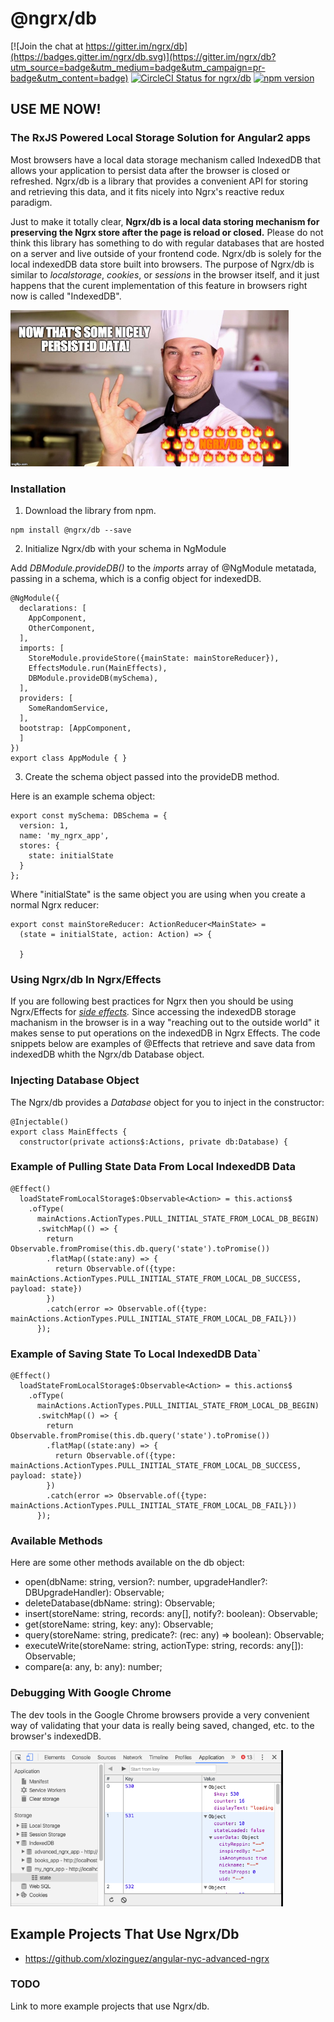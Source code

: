 # @ngrx/db
[![Join the chat at https://gitter.im/ngrx/db](https://badges.gitter.im/ngrx/db.svg)](https://gitter.im/ngrx/db?utm_source=badge&utm_medium=badge&utm_campaign=pr-badge&utm_content=badge)
[![CircleCI Status for ngrx/db](https://circleci.com/gh/ngrx/db.svg?style=shield&circle-token=af75fce7603493fca82caac8f0c46cd614407e2c
)](https://circleci.com/gh/ngrx/db)
[![npm version](https://badge.fury.io/js/%40ngrx%2Fstore.svg)](https://badge.fury.io/js/%40ngrx%2Fdb)

## __**USE ME NOW!**__

### The RxJS Powered Local Storage Solution for Angular2 apps

Most browsers have a local data storage mechanism called IndexedDB that allows your application to persist data after the browser is closed or refreshed. Ngrx/db is a library that provides a convenient API for storing and retrieving this data, and it fits nicely into Ngrx's reactive redux paradigm.

Just to make it totally clear, **Ngrx/db is a local data storing mechanism for preserving the Ngrx store after the page is reload or closed.** Please do not think this library has something to do with regular databases that are hosted on a server and live outside of your frontend code. Ngrx/db is solely for the local indexedDB data store built into browsers. The purpose of Ngrx/db is similar to *localstorage*, *cookies*, or *sessions* in the browser itself, and it just happens that the curent implementation of this feature in browsers right now is called "IndexedDB".

 <img src="./chef-nice-data-ngrx-db.png" height="250">



### Installation

1) Download the library from npm.

```
npm install @ngrx/db --save
```

2) Initialize Ngrx/db with your schema in NgModule

Add *DBModule.provideDB()* to the *imports* array of @NgModule metatada, passing in a schema, which is a config object for indexedDB.

```
@NgModule({
  declarations: [
    AppComponent,
    OtherComponent,
  ],
  imports: [
    StoreModule.provideStore({mainState: mainStoreReducer}),
    EffectsModule.run(MainEffects),
    DBModule.provideDB(mySchema),
  ],
  providers: [
    SomeRandomService,
  ],
  bootstrap: [AppComponent,
  ]
})
export class AppModule { }
```

3) Create the schema object passed into the provideDB method.

Here is an example schema object:

```
export const mySchema: DBSchema = {
  version: 1,
  name: 'my_ngrx_app',
  stores: {
    state: initialState
  }
};
```

Where "initialState" is the same object you are using when you create a normal Ngrx reducer:

```
export const mainStoreReducer: ActionReducer<MainState> =
  (state = initialState, action: Action) => {

  }
```


### Using Ngrx/db In Ngrx/Effects
If you are following best practices for Ngrx then you should be using Ngrx/Effects for *[side effects](https://en.wikipedia.org/wiki/Side_effect_(computer_science)).* Since accessing the indexedDB storage machanism in the browser is in a way "reaching out to the outside world" it makes sense to put operations on the indexedDB in Ngrx Effects. The code snippets below are examples of @Effects that retrieve and save data from indexedDB whith the Ngrx/db Database object.


### Injecting Database Object

The Ngrx/db provides a *Database* object for you to inject in the constructor:

```
@Injectable()
export class MainEffects {
  constructor(private actions$:Actions, private db:Database) {
```

### Example of Pulling State Data From Local IndexedDB Data

```
@Effect()
  loadStateFromLocalStorage$:Observable<Action> = this.actions$
    .ofType(
      mainActions.ActionTypes.PULL_INITIAL_STATE_FROM_LOCAL_DB_BEGIN)
      .switchMap(() => {
        return Observable.fromPromise(this.db.query('state').toPromise())
        .flatMap((state:any) => {
          return Observable.of({type: mainActions.ActionTypes.PULL_INITIAL_STATE_FROM_LOCAL_DB_SUCCESS, payload: state})
        })
        .catch(error => Observable.of({type: mainActions.ActionTypes.PULL_INITIAL_STATE_FROM_LOCAL_DB_FAIL}))
      });
```

### Example of Saving State To Local IndexedDB Data`
```
@Effect()
  loadStateFromLocalStorage$:Observable<Action> = this.actions$
    .ofType(
      mainActions.ActionTypes.PULL_INITIAL_STATE_FROM_LOCAL_DB_BEGIN)
      .switchMap(() => {
        return Observable.fromPromise(this.db.query('state').toPromise())
        .flatMap((state:any) => {
          return Observable.of({type: mainActions.ActionTypes.PULL_INITIAL_STATE_FROM_LOCAL_DB_SUCCESS, payload: state})
        })
        .catch(error => Observable.of({type: mainActions.ActionTypes.PULL_INITIAL_STATE_FROM_LOCAL_DB_FAIL}))
      });
```



### Available Methods

Here are some other methods available on the db object:

* open(dbName: string, version?: number, upgradeHandler?: DBUpgradeHandler): Observable<IDBDatabase>;
* deleteDatabase(dbName: string): Observable<any>;
* insert(storeName: string, records: any[], notify?: boolean): Observable<any>;
* get(storeName: string, key: any): Observable<any>;
* query(storeName: string, predicate?: (rec: any) => boolean): Observable<any>;
* executeWrite(storeName: string, actionType: string, records: any[]): Observable<any>;
* compare(a: any, b: any): number;



### Debugging With Google Chrome

The dev tools in the Google Chrome browsers provide a very convenient way of validating that your data is really being saved, changed, etc. to the browser's indexedDB.

<img src="./dev-tools-indexedDB-screenshot.png" height="250">


## Example Projects That Use Ngrx/Db

* https://github.com/xlozinguez/angular-nyc-advanced-ngrx



### TODO

Link to more example projects that use Ngrx/db.

